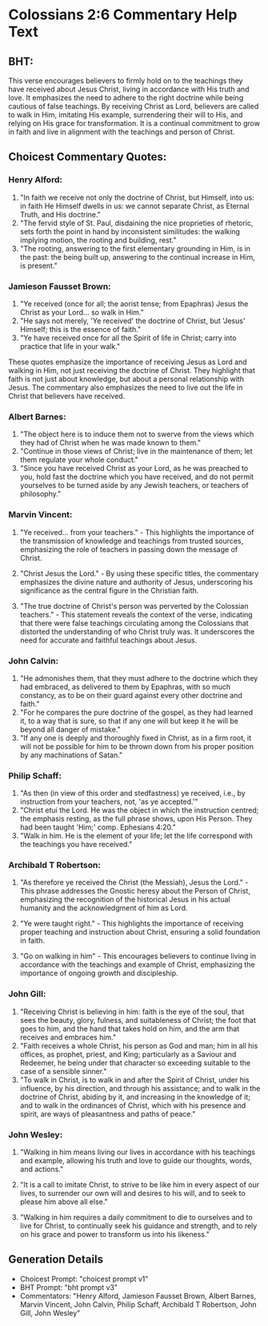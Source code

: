 # Colossians 2:6 Commentary Help Text

## BHT:
This verse encourages believers to firmly hold on to the teachings they have received about Jesus Christ, living in accordance with His truth and love. It emphasizes the need to adhere to the right doctrine while being cautious of false teachings. By receiving Christ as Lord, believers are called to walk in Him, imitating His example, surrendering their will to His, and relying on His grace for transformation. It is a continual commitment to grow in faith and live in alignment with the teachings and person of Christ.

## Choicest Commentary Quotes:
### Henry Alford:
1. "In faith we receive not only the doctrine of Christ, but Himself, into us: in faith He Himself dwells in us: we cannot separate Christ, as Eternal Truth, and His doctrine."
2. "The fervid style of St. Paul, disdaining the nice proprieties of rhetoric, sets forth the point in hand by inconsistent similitudes: the walking implying motion, the rooting and building, rest."
3. "The rooting, answering to the first elementary grounding in Him, is in the past: the being built up, answering to the continual increase in Him, is present."

### Jamieson Fausset Brown:
1. "Ye received (once for all; the aorist tense; from Epaphras) Jesus the Christ as your Lord... so walk in Him." 
2. "He says not merely, 'Ye received' the doctrine of Christ, but 'Jesus' Himself; this is the essence of faith."
3. "Ye have received once for all the Spirit of life in Christ; carry into practice that life in your walk."

These quotes emphasize the importance of receiving Jesus as Lord and walking in Him, not just receiving the doctrine of Christ. They highlight that faith is not just about knowledge, but about a personal relationship with Jesus. The commentary also emphasizes the need to live out the life in Christ that believers have received.

### Albert Barnes:
1. "The object here is to induce them not to swerve from the views which they had of Christ when he was made known to them."
2. "Continue in those views of Christ; live in the maintenance of them; let them regulate your whole conduct."
3. "Since you have received Christ as your Lord, as he was preached to you, hold fast the doctrine which you have received, and do not permit yourselves to be turned aside by any Jewish teachers, or teachers of philosophy."

### Marvin Vincent:
1. "Ye received... from your teachers." - This highlights the importance of the transmission of knowledge and teachings from trusted sources, emphasizing the role of teachers in passing down the message of Christ.

2. "Christ Jesus the Lord." - By using these specific titles, the commentary emphasizes the divine nature and authority of Jesus, underscoring his significance as the central figure in the Christian faith.

3. "The true doctrine of Christ's person was perverted by the Colossian teachers." - This statement reveals the context of the verse, indicating that there were false teachings circulating among the Colossians that distorted the understanding of who Christ truly was. It underscores the need for accurate and faithful teachings about Jesus.

### John Calvin:
1. "He admonishes them, that they must adhere to the doctrine which they had embraced, as delivered to them by Epaphras, with so much constancy, as to be on their guard against every other doctrine and faith."
2. "For he compares the pure doctrine of the gospel, as they had learned it, to a way that is sure, so that if any one will but keep it he will be beyond all danger of mistake."
3. "If any one is deeply and thoroughly fixed in Christ, as in a firm root, it will not be possible for him to be thrown down from his proper position by any machinations of Satan."

### Philip Schaff:
1. "As then (in view of this order and stedfastness) ye received, i.e., by instruction from your teachers, not, 'as ye accepted.'" 
2. "Christ etui the Lord. He was the object in which the instruction centred; the emphasis resting, as the full phrase shows, upon His Person. They had been taught 'Him;' comp. Ephesians 4:20."
3. "Walk in him. He is the element of your life; let the life correspond with the teachings you have received."

### Archibald T Robertson:
1. "As therefore ye received the Christ (the Messiah), Jesus the Lord." - This phrase addresses the Gnostic heresy about the Person of Christ, emphasizing the recognition of the historical Jesus in his actual humanity and the acknowledgment of him as Lord.

2. "Ye were taught right." - This highlights the importance of receiving proper teaching and instruction about Christ, ensuring a solid foundation in faith.

3. "Go on walking in him" - This encourages believers to continue living in accordance with the teachings and example of Christ, emphasizing the importance of ongoing growth and discipleship.

### John Gill:
1. "Receiving Christ is believing in him: faith is the eye of the soul, that sees the beauty, glory, fulness, and suitableness of Christ; the foot that goes to him, and the hand that takes hold on him, and the arm that receives and embraces him."
2. "Faith receives a whole Christ, his person as God and man; him in all his offices, as prophet, priest, and King; particularly as a Saviour and Redeemer, he being under that character so exceeding suitable to the case of a sensible sinner."
3. "To walk in Christ, is to walk in and after the Spirit of Christ, under his influence, by his direction, and through his assistance; and to walk in the doctrine of Christ, abiding by it, and increasing in the knowledge of it; and to walk in the ordinances of Christ, which with his presence and spirit, are ways of pleasantness and paths of peace."

### John Wesley:
1. "Walking in him means living our lives in accordance with his teachings and example, allowing his truth and love to guide our thoughts, words, and actions."

2. "It is a call to imitate Christ, to strive to be like him in every aspect of our lives, to surrender our own will and desires to his will, and to seek to please him above all else."

3. "Walking in him requires a daily commitment to die to ourselves and to live for Christ, to continually seek his guidance and strength, and to rely on his grace and power to transform us into his likeness."


## Generation Details
- Choicest Prompt: "choicest prompt v1"
- BHT Prompt: "bht prompt v3"
- Commentators: "Henry Alford, Jamieson Fausset Brown, Albert Barnes, Marvin Vincent, John Calvin, Philip Schaff, Archibald T Robertson, John Gill, John Wesley"

